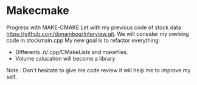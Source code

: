 # Makecmake
Progress with MAKE-CMAKE
Let with my previous code of stock data https://github.com/donambog/Interview.git. We will consider my owrking code in stockmain.cpp 
My new goal is to refactor everything:
  -  Differents *.h/*.cpp/CMakeLists and makefiles.
  -  Volume calucation will become a library

Note : Don't hesitate to give me code review it will help me to improve my self. 
